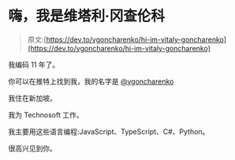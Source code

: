 # 嗨，我是维塔利·冈查伦科

> 原文:[https://dev.to/vgoncharenko/hi-im-vitaly-goncharenko](https://dev.to/vgoncharenko/hi-im-vitaly-goncharenko)

我编码 11 年了。

你可以在推特上找到我，我的名字是 [@vgoncharenko](https://twitter.com/vgoncharenko)

我住在新加坡。

我为 Technosoft 工作。

我主要用这些语言编程:JavaScript、TypeScript、C#、Python。

很高兴见到你。